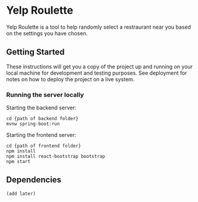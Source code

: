 # Yelp Roulette

Yelp Roulette is a tool to help randomly select a restraurant near you based on the settings you have chosen.

## Getting Started

These instructions will get you a copy of the project up and running on your local machine for development and testing purposes. See deployment for notes on how to deploy the project on a live system.

### Running the server locally

Starting the backend server:

```
cd {path of backend folder}
mvnw spring-boot:run
```

Starting the frontend server:

```
cd {path of frontend folder}
npm install
npm install react-bootstrap bootstrap
npm start
```

## Dependencies

```
(add later)
```
